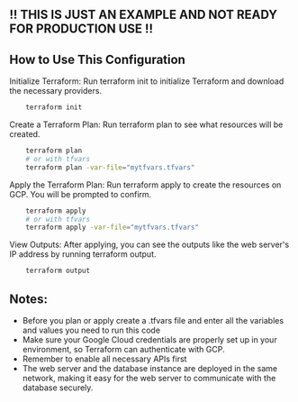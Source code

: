 ## !! THIS IS JUST AN EXAMPLE AND NOT READY FOR PRODUCTION USE !!
## How to Use This Configuration
Initialize Terraform: Run terraform init to initialize Terraform and download the necessary providers.
```bash
    terraform init
```

Create a Terraform Plan: Run terraform plan to see what resources will be created.

```bash
    terraform plan
    # or with tfvars
    terraform plan -var-file="mytfvars.tfvars"
```

Apply the Terraform Plan: Run terraform apply to create the resources on GCP. You will be prompted to confirm.

```bash
    terraform apply
    # or with tfvars
    terraform apply -var-file="mytfvars.tfvars"
```

View Outputs: After applying, you can see the outputs like the web server's IP address by running terraform output.
```bash
    terraform output
```
## Notes:
- Before you plan or apply create a .tfvars file and enter all the variables and values you need to run this code
- Make sure your Google Cloud credentials are properly set up in your environment, so Terraform can authenticate with GCP.
- Remember to enable all necessary APIs first
- The web server and the database instance are deployed in the same network, making it easy for the web server to communicate with the database securely.